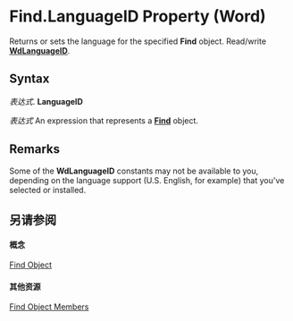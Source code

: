 
# Find.LanguageID Property (Word)

Returns or sets the language for the specified  **Find** object. Read/write **[WdLanguageID](9b3ef147-95f3-0eb6-db0c-0166fe7d2da2.md)**.


## Syntax

 _表达式_. **LanguageID**

 _表达式_ An expression that represents a **[Find](da822788-cad5-992a-a835-18cc574cc324.md)** object.


## Remarks

Some of the  **WdLanguageID** constants may not be available to you, depending on the language support (U.S. English, for example) that you've selected or installed.


## 另请参阅


#### 概念


[Find Object](da822788-cad5-992a-a835-18cc574cc324.md)
#### 其他资源


[Find Object Members](http://msdn.microsoft.com/library/21f00da0-4c84-ace3-fc79-a55a9ed64360%28Office.15%29.aspx)